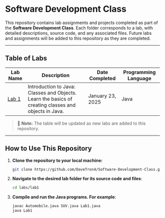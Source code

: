 # Software Development Class

This repository contains lab assignments and projects completed as part of the **Software Development Class**. Each folder corresponds to a lab, with detailed descriptions, source code, and any associated files. Future labs and assignments will be added to this repository as they are completed.

---

## Table of Labs

| Lab Name      | Description                                     | Date Completed | Programming Language |
|---------------|-------------------------------------------------|----------------|-----------------------|
| [Lab 1](https://github.com/DaveTron4/Software-Development-Class/tree/main/Lab1) | Introduction to Java: Classes and Objects. Learn the basics of creating classes and objects in Java. | January 23, 2025 | Java                 |

> 📝 **Note:** The table will be updated as new labs are added to this repository.

---

## How to Use This Repository

1. **Clone the repository to your local machine:**
   ```bash
   git clone https://github.com/DaveTron4/Software-Development-Class.git

2. **Navigate to the desired lab folder for its source code and files**:
    ```bash
    cd labs/lab1
    ```

3. **Compile and run the Java programs. For example**:
    ```bash
    javac Automobile.java SUV.java Lab1.java
    java Lab1
    ```